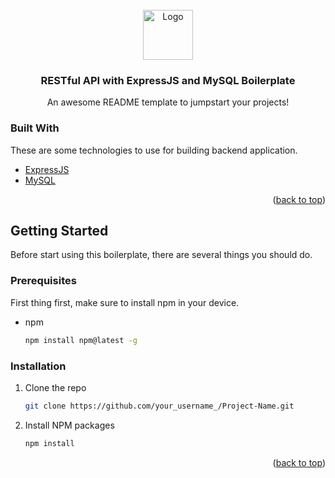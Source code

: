 <!-- PROJECT LOGO -->
<br />
<div align="center">
  <a href="https://github.com/othneildrew/Best-README-Template">
    <img src="images/logo.png" alt="Logo" width="80" height="80">
  </a>

  <h3 align="center">RESTful API with ExpressJS and MySQL Boilerplate</h3>

  <p align="center">
    An awesome README template to jumpstart your projects!
   
  </p>
</div>

### Built With

These are some technologies to use for building backend application.

- [ExpressJS](https://expressjs.com/)
- [MySQL](https://www.mysql.com/)

<p align="right">(<a href="#top">back to top</a>)</p>

<!-- GETTING STARTED -->

## Getting Started

Before start using this boilerplate, there are several things you should do.

### Prerequisites

First thing first, make sure to install npm in your device.

- npm
  ```sh
  npm install npm@latest -g
  ```

### Installation

1. Clone the repo
   ```sh
   git clone https://github.com/your_username_/Project-Name.git
   ```
2. Install NPM packages
   ```sh
   npm install
   ```

<p align="right">(<a href="#top">back to top</a>)</p>
